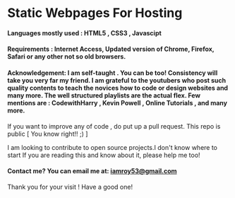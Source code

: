 # Static Webpages For Hosting

#### Languages mostly used : HTML5 , CSS3 , Javascipt

#### Requirements : Internet Access, Updated version of Chrome, Firefox, Safari or any other not so old browsers.

#### Acknowledgement: I am self-taught . You can be too! Consistency will take you very far my friend. I am grateful to the youtubers who post such quality contents to teach the novices how to code or design websites and many more. The well structured playlists are the actual flex. Few mentions are : CodewithHarry , Kevin Powell , Online Tutorials , and many more.

If you want to improve any of code , do put up a pull request. This repo is public [ You know right!! ;) ]

I am looking to contribute to open source projects.I don't know where to start If you are reading this and know about it, please help me too!
#### Contact me?  You can email me at: iamroy53@gmail.com

Thank you for your visit ! Have a good one!
